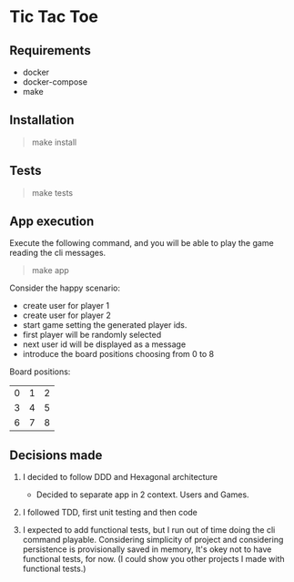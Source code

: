# Tic Tac Toe

## Requirements

- docker
- docker-compose
- make

## Installation 

> make install

## Tests

> make tests
 
## App execution

Execute the following command, and you will be able to play the game reading the cli messages.


> make app

Consider the happy scenario:
- create user for player 1
- create user for player 2
- start game setting the generated player ids.
- first player will be randomly selected
- next user id will be displayed as a message
- introduce the board positions choosing from 0 to 8

Board positions:

|   |   |   |
|---|---|---|
|  0 | 1  | 2  |
|  3 | 4  | 5  |
|  6 | 7  | 8  |


## Decisions made

1. I decided to follow DDD and Hexagonal architecture 
   - Decided to separate app in 2 context. Users and Games.
   
2. I followed TDD, first unit testing and then code
3. I expected to add functional tests, but I run out of time doing the cli command playable.
   Considering simplicity of project and considering persistence is provisionally saved in memory, It's okey not to have functional tests, for now.
   (I could show you other projects I made with functional tests.)
